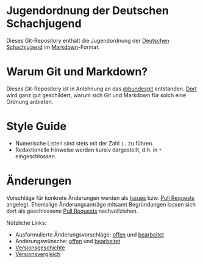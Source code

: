 # Jugendordnung der Deutschen Schachjugend

Dieses Git-Repository enthält die Jugendordnung der [Deutschen Schachjugend](http://deutsche-schachjugend.de) im [Markdown](http://daringfireball.net/projects/markdown/syntax)-Format.

# Warum Git und Markdown?

Dieses Git-Repository ist in Anlehnung an das [@bundesgit](https://github.com/bundestag/gesetze) entstanden. [Dort](https://github.com/bundestag/gesetze#warum-git) wird ganz gut geschildert, warum sich Git und Markdown für solch eine Ordnung anbieten.

# Style Guide

* Numerische Listen sind stets mit der Zahl `1.` zu führen.
* Redaktionelle Hinweise werden kursiv dargestellt, d.h. in `*` eingeschlossen.

# Änderungen

Vorschläge für konkrete Änderungen werden als [Issues](https://github.com/Schachjugend/Jugendordnung/issues) bzw. [Pull Requests](https://github.com/Schachjugend/Jugendordnung/pulls) angelegt. Ehemalige Änderungsanträge mitsamt Begründungen lassen sich dort als geschlossene [Pull Requests](https://github.com/Schachjugend/Jugendordnung/pulls?state=closed) nachvollziehen.

Nützliche Links:

* Ausformulierte Änderungsvorschläge: [offen](https://github.com/Schachjugend/Jugendordnung/pulls?q=is%3Aopen+is%3Apr) und [bearbeitet](https://github.com/Schachjugend/Jugendordnung/pulls?q=is%3Apr+is%3Aclosed)
* Änderungswünsche: [offen](https://github.com/Schachjugend/Jugendordnung/pulls?q=is%3Aopen) und [bearbeitet](https://github.com/Schachjugend/Jugendordnung/issues?q=is%3Aclosed)
* [Versionsgeschichte](https://github.com/Schachjugend/Jugendordnung/commits/master/Jugendordnung.md)
* [Versionsvergleich](https://github.com/Schachjugend/Jugendordnung/compare)
